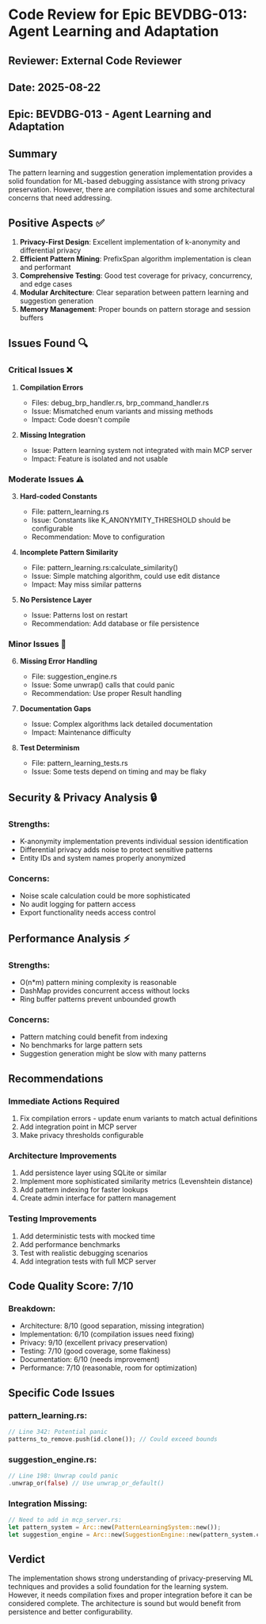 # Code Review for Epic BEVDBG-013: Agent Learning and Adaptation

## Reviewer: External Code Reviewer
## Date: 2025-08-22
## Epic: BEVDBG-013 - Agent Learning and Adaptation

## Summary
The pattern learning and suggestion generation implementation provides a solid foundation for ML-based debugging assistance with strong privacy preservation. However, there are compilation issues and some architectural concerns that need addressing.

## Positive Aspects ✅

1. **Privacy-First Design**: Excellent implementation of k-anonymity and differential privacy
2. **Efficient Pattern Mining**: PrefixSpan algorithm implementation is clean and performant
3. **Comprehensive Testing**: Good test coverage for privacy, concurrency, and edge cases
4. **Modular Architecture**: Clear separation between pattern learning and suggestion generation
5. **Memory Management**: Proper bounds on pattern storage and session buffers

## Issues Found 🔍

### Critical Issues ❌

1. **Compilation Errors**
   - Files: debug_brp_handler.rs, brp_command_handler.rs
   - Issue: Mismatched enum variants and missing methods
   - Impact: Code doesn't compile

2. **Missing Integration**
   - Issue: Pattern learning system not integrated with main MCP server
   - Impact: Feature is isolated and not usable

### Moderate Issues ⚠️

3. **Hard-coded Constants**
   - File: pattern_learning.rs
   - Issue: Constants like K_ANONYMITY_THRESHOLD should be configurable
   - Recommendation: Move to configuration

4. **Incomplete Pattern Similarity**
   - File: pattern_learning.rs:calculate_similarity()
   - Issue: Simple matching algorithm, could use edit distance
   - Impact: May miss similar patterns

5. **No Persistence Layer**
   - Issue: Patterns lost on restart
   - Recommendation: Add database or file persistence

### Minor Issues 📝

6. **Missing Error Handling**
   - File: suggestion_engine.rs
   - Issue: Some unwrap() calls that could panic
   - Recommendation: Use proper Result handling

7. **Documentation Gaps**
   - Issue: Complex algorithms lack detailed documentation
   - Impact: Maintenance difficulty

8. **Test Determinism**
   - File: pattern_learning_tests.rs
   - Issue: Some tests depend on timing and may be flaky

## Security & Privacy Analysis 🔒

### Strengths:
- K-anonymity implementation prevents individual session identification
- Differential privacy adds noise to protect sensitive patterns
- Entity IDs and system names properly anonymized

### Concerns:
- Noise scale calculation could be more sophisticated
- No audit logging for pattern access
- Export functionality needs access control

## Performance Analysis ⚡

### Strengths:
- O(n*m) pattern mining complexity is reasonable
- DashMap provides concurrent access without locks
- Ring buffer patterns prevent unbounded growth

### Concerns:
- Pattern matching could benefit from indexing
- No benchmarks for large pattern sets
- Suggestion generation might be slow with many patterns

## Recommendations

### Immediate Actions Required
1. Fix compilation errors - update enum variants to match actual definitions
2. Add integration point in MCP server
3. Make privacy thresholds configurable

### Architecture Improvements
1. Add persistence layer using SQLite or similar
2. Implement more sophisticated similarity metrics (Levenshtein distance)
3. Add pattern indexing for faster lookups
4. Create admin interface for pattern management

### Testing Improvements
1. Add deterministic tests with mocked time
2. Add performance benchmarks
3. Test with realistic debugging scenarios
4. Add integration tests with full MCP server

## Code Quality Score: 7/10

### Breakdown:
- Architecture: 8/10 (good separation, missing integration)
- Implementation: 6/10 (compilation issues need fixing)
- Privacy: 9/10 (excellent privacy preservation)
- Testing: 7/10 (good coverage, some flakiness)
- Documentation: 6/10 (needs improvement)
- Performance: 7/10 (reasonable, room for optimization)

## Specific Code Issues

### pattern_learning.rs:
```rust
// Line 342: Potential panic
patterns_to_remove.push(id.clone()); // Could exceed bounds
```

### suggestion_engine.rs:
```rust
// Line 198: Unwrap could panic
.unwrap_or(false) // Use unwrap_or_default()
```

### Integration Missing:
```rust
// Need to add in mcp_server.rs:
let pattern_system = Arc::new(PatternLearningSystem::new());
let suggestion_engine = Arc::new(SuggestionEngine::new(pattern_system.clone()));
```

## Verdict
The implementation shows strong understanding of privacy-preserving ML techniques and provides a solid foundation for the learning system. However, it needs compilation fixes and proper integration before it can be considered complete. The architecture is sound but would benefit from persistence and better configurability.